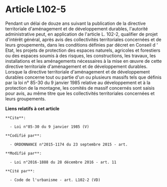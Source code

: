 # Article L102-5

Pendant un délai de douze ans suivant la publication de la directive territoriale d'aménagement et de développement durables,
l'autorité administrative peut, en application de l'article L. 102-2, qualifier de projet d'intérêt général, après avis des
collectivités territoriales concernées et de leurs groupements, dans les conditions définies par décret en Conseil d ‘ Etat,
les projets de protection des espaces naturels, agricoles et forestiers ou des espaces soumis à des risques, les
constructions, les travaux, les installations et les aménagements nécessaires à la mise en œuvre de cette directive
territoriale d'aménagement et de développement durables. Lorsque la directive territoriale d'aménagement et de développement
durables concerne tout ou partie d'un ou plusieurs massifs tels que définis par la loi n° 85-30 du 9 janvier 1985 relative au
développement et à la protection de la montagne, les comités de massif concernés sont saisis pour avis, au même titre que les
collectivités territoriales concernées et leurs groupements.

**Liens relatifs à cet article**

	**Cite**:

	  - Loi n°85-30 du 9 janvier 1985 (V)

	**Codifié par**:

	  - ORDONNANCE n°2015-1174 du 23 septembre 2015 - art.

	**Modifié par**:

	  - Loi n°2016-1888 du 28 décembre 2016 - art. 11

	**Cité par**:

	  - Code de l'urbanisme - art. L102-2 (VD)
